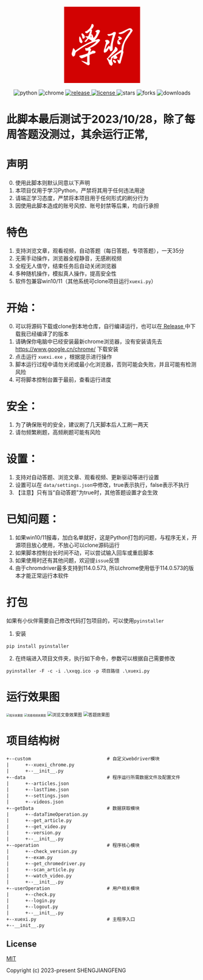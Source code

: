 <p align="center">
  <img width="200" src="https://github.com/shengjiangfeng/xxqg/blob/master/xuexi.jpg?raw=true" alt="xuexi">
</p>

<p align="center">
   <img src="https://img.shields.io/badge/python-3.6+-green" alt="python">
   <img src="https://img.shields.io/badge/chrome-87.0.4280+-yellow" alt="chrome">
   <a href="https://github.com/shengjiangfeng/xxqg/releases/latest">
      <img src="https://img.shields.io/github/v/release/shengjiangfeng/xxqg" alt="release">
   </a>
   <a href="https://github.com/shengjiangfeng/xxqg/blob/master/LICENSE">
      <img src="https://img.shields.io/badge/license-MIT-green" alt="license">
   </a>
   <img src="https://img.shields.io/github/stars/shengjiangfeng/xxqg.svg" alt="stars">
   <img src="https://img.shields.io/github/forks/shengjiangfeng/xxqg.svg" alt="forks">
   <img src="https://img.shields.io/github/downloads/shengjiangfeng/xxqg/total" alt="downloads">
</p>

# 此脚本最后测试于2023/10/28，除了每周答题没测过，其余运行正常,

# 声明

0. 使用此脚本则默认同意以下声明
1. 本项目仅用于学习Python，严禁将其用于任何违法用途
2. 请端正学习态度，严禁将本项目用于任何形式的刷分行为
3. 因使用此脚本造成的账号风控、账号封禁等后果，均自行承担

# 特色

1. 支持浏览文章，观看视频，自动答题（每日答题，专项答题），一天35分
2. 无需手动操作，浏览器全程静音，无感刷视频
3. 全程无人值守，结束任务后自动关闭浏览器
4. 多种随机操作，模拟真人操作，提高安全性
5. 软件包兼容win10/11（其他系统可clone项目运行`xuexi.py`）

# 开始：

0. 可以将源码下载或clone到本地仓库，自行编译运行，也可以在[ Release ](https://github.com/shengjiangfeng/xxqg/releases) 中下载我已经编译了的版本
1. 请确保你电脑中已经安装最新chrome浏览器，没有安装请先去  https://www.google.cn/chrome/ 下载安装
2. 点击运行 `xuexi.exe` ，根据提示进行操作
3. 脚本运行过程中请勿关闭或最小化浏览器，否则可能会失败，并且可能有检测风险
4. 可将脚本控制台置于最前，查看运行进度

# 安全：

1. 为了确保账号的安全，建议刷了几天脚本后人工刷一两天
2. 请勿频繁刷题，高频刷题可能有风险

# 设置：

1. 支持对自动答题、浏览文章、观看视频、更新驱动等进行设置
2. 设置可以在 `data/settings.json`中修改，true表示执行，false表示不执行 
3. 【注意】只有当“自动答题”为true时，其他答题设置才会生效

# 已知问题：

1. 如果win10/11报毒，加白名单就好，这是Python打包的问题，与程序无关，开源项目放心使用，不放心可以clone源码运行
2. 如果脚本控制台长时间不动，可以尝试输入回车或重启脚本
3. 如果使用时还有其他问题，欢迎提`issue`反馈
4. 由于chromdriver最多支持到114.0.573, 所以chrome使用低于114.0.573的版本才能正常运行本软件

# 打包

如果有小伙伴需要自己修改代码打包项目的，可以使用`pyinstaller`

1. 安装 

```pip install pyinstaller```

2. 在终端进入项目文件夹，执行如下命令，参数可以根据自己需要修改 

```pyinstaller -F -c -i .\xxqg.ico -p 项目路径 .\xuexi.py``` 

# 运行效果图

<img src="https://github.com/shengjiangfeng/xxqg/blob/master/%E6%95%88%E6%9E%9C%E5%9B%BE1.png?raw=true" alt="程序效果图" style="zoom:50%;" />

<img src="https://github.com/shengjiangfeng/xxqg/blob/master/%E6%95%88%E6%9E%9C%E5%9B%BE2.png?raw=true" alt="观看视频效果图" style="zoom:50%;" />

<img src="https://github.com/shengjiangfeng/xxqg/blob/master/%E6%95%88%E6%9E%9C%E5%9B%BE3.png?raw=true" alt="浏览文章效果图" style="zoom: 80%;" />

<img src="https://github.com/shengjiangfeng/xxqg/blob/master/%E6%95%88%E6%9E%9C%E5%9B%BE4.png?raw=true" alt="答题效果图" style="zoom: 80%;" />

# 项目结构树

```text
+--custom                            # 自定义webdriver模块
|      +--xuexi_chrome.py
|      +--__init__.py
+--data                              # 程序运行所需数据文件及配置文件
|      +--articles.json
|      +--lastTime.json
|      +--settings.json
|      +--videos.json
+--getData                           # 数据获取模块
|      +--dataTimeOperation.py
|      +--get_article.py
|      +--get_video.py
|      +--version.py
|      +--__init__.py
+--operation                         # 程序核心模块
|      +--check_version.py
|      +--exam.py
|      +--get_chromedriver.py
|      +--scan_article.py
|      +--watch_video.py
|      +--__init__.py
+--userOperation                     # 用户相关模块
|      +--check.py
|      +--login.py
|      +--logout.py
|      +--__init__.py
+--xuexi.py                          # 主程序入口
+--__init__.py
```

## License

[MIT](https://github.com/shengjiangfeng/xxqg/blob/master/LICENSE)

Copyright (c) 2023-present SHENGJIANGFENG